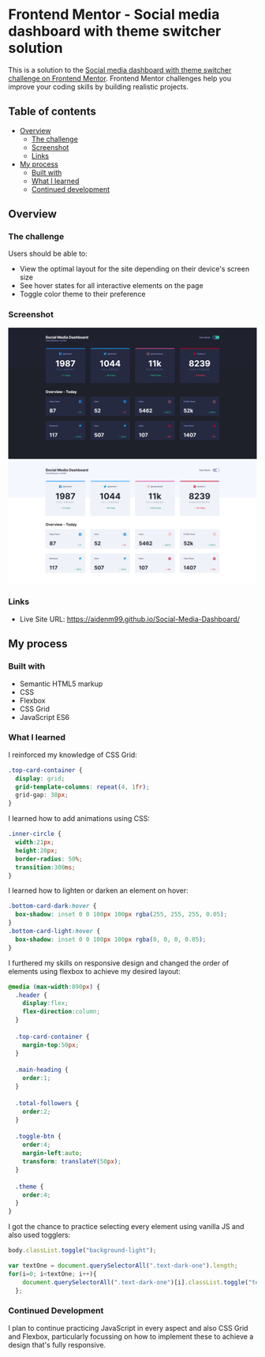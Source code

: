 # Frontend Mentor - Social media dashboard with theme switcher solution

This is a solution to the [Social media dashboard with theme switcher challenge on Frontend Mentor](https://www.frontendmentor.io/challenges/social-media-dashboard-with-theme-switcher-6oY8ozp_H). Frontend Mentor challenges help you improve your coding skills by building realistic projects. 

## Table of contents

- [Overview](#overview)
  - [The challenge](#the-challenge)
  - [Screenshot](#screenshot)
  - [Links](#links)
- [My process](#my-process)
  - [Built with](#built-with)
  - [What I learned](#what-i-learned)
  - [Continued development](#continued-development)

## Overview

### The challenge

Users should be able to:

- View the optimal layout for the site depending on their device's screen size
- See hover states for all interactive elements on the page
- Toggle color theme to their preference

### Screenshot

![Darkmode](./Darkmode.png)
![Lightmode](./Lightmode.png)

### Links

- Live Site URL: https://aidenm99.github.io/Social-Media-Dashboard/

## My process

### Built with

- Semantic HTML5 markup
- CSS 
- Flexbox
- CSS Grid
- JavaScript ES6	

### What I learned

I reinforced my knowledge of CSS Grid:

```css
.top-card-container {
  display: grid;
  grid-template-columns: repeat(4, 1fr);
  grid-gap: 38px;
}
```

I learned how to add animations using CSS: 

```css
.inner-circle {
  width:21px;
  height:20px;
  border-radius: 50%;
  transition:300ms;
}
```

I learned how to lighten or darken an element on hover: 

```css
.bottom-card-dark:hover {
  box-shadow: inset 0 0 100px 100px rgba(255, 255, 255, 0.05);
}
.bottom-card-light:hover {
  box-shadow: inset 0 0 100px 100px rgba(0, 0, 0, 0.05);
}
```

I furthered my skills on responsive design and changed the order of elements using flexbox to achieve my desired layout:

```css
@media (max-width:890px) {
  .header {
    display:flex;
    flex-direction:column;
  }

  .top-card-container {
    margin-top:50px;
  }

  .main-heading {
    order:1;
  }

  .total-followers {
    order:2;
  }

  .toggle-btn {
    order:4;
    margin-left:auto;
    transform: translateY(50px);
  }

  .theme {
    order:4;
  }
}
```

I got the chance to practice selecting every element using vanilla JS and also used togglers: 

```js
body.classList.toggle("background-light");
```

```js
var textOne = document.querySelectorAll(".text-dark-one").length;
for(i=0; i<textOne; i++){
    document.querySelectorAll(".text-dark-one")[i].classList.toggle("text-light-one");
  };
```

### Continued Development
I plan to continue practicing JavaScript in every aspect and also CSS Grid and Flexbox, particularly focussing on how to implement these to achieve a design
that's fully responsive.




